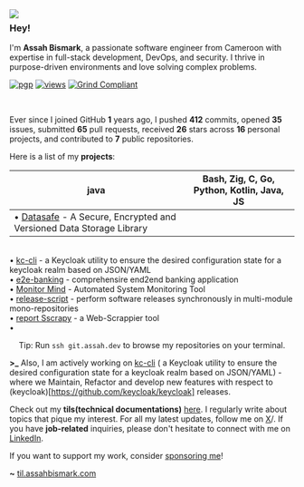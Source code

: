 <img align="left" src="https://orhun.dev/img/crow.png">

### Hey!

I'm **Assah Bismark**, a passionate software engineer from Cameroon with expertise in full-stack development, DevOps, and security. I thrive in purpose-driven environments and love solving complex problems.


[![pgp](https://img.shields.io/badge/pgp-0xF83424824B3E4B90-313131?style=flat&labelColor=545454&color=313131)](
     https://github.com/AssahBismarkabah/AssahBismarkabah/blob/master/assah.ssh) [![views](https://komarev.com/ghpvc/?username=AssahBismarkabah&style=flat&color=313131&label=views&abbreviated=true)](https://github.com/A) [![Grind Compliant](https://img.shields.io/badge/Grind-Compliant-blue?style=flat&labelColor=545454&color=313131)](https://github.com/The-Grindhouse/guidelines)

<br>

Ever since I joined GitHub **1** years ago, I pushed **412** commits, opened **35** issues, submitted **65** pull requests, received **26** stars across **16** personal projects, and contributed to **7** public repositories.

Here is a list of my **projects**:

| **java**                                                                                                                                                                                                                                                                                                                                                                                                                                                                                                                                                                                                                                                                                                                                                                                                                                                                                                                                                                                                                                                                                                                                                                                                                                                                                                                                                  | **Bash**, **Zig**, **C**, **Go**, **Python**, **Kotlin**, **Java**, **JS**                                                                                                                                                                                                                                                                                                                                                                                                                                                                                                                                                                                                                                                                                                                                                                                                                                                                                                                                                                                                                                                                                                                                                                                                                                                                                                        |
| --------------------------------------------------------------------------------------------------------------------------------------------------------------------------------------------------------------------------------------------------------------------------------------------------------------------------------------------------------------------------------------------------------------------------------------------------------------------------------------------------------------------------------------------------------------------------------------------------------------------------------------------------------------------------------------------------------------------------------------------------------------------------------------------------------------------------------------------------------------------------------------------------------------------------------------------------------------------------------------------------------------------------------------------------------------------------------------------------------------------------------------------------------------------------------------------------------------------------------------------------------------------------------------------------------------------------------------------------------- | --------------------------------------------------------------------------------------------------------------------------------------------------------------------------------------------------------------------------------------------------------------------------------------------------------------------------------------------------------------------------------------------------------------------------------------------------------------------------------------------------------------------------------------------------------------------------------------------------------------------------------------------------------------------------------------------------------------------------------------------------------------------------------------------------------------------------------------------------------------------------------------------------------------------------------------------------------------------------------------------------------------------------------------------------------------------------------------------------------------------------------------------------------------------------------------------------------------------------------------------------------------------------------------------------------------------------------------------------------------------------------- |
| • [Datasafe](https://github.com/adorsys/datasafe) - A Secure, Encrypted and Versioned Data Storage Library
<br>• [kc-cli](https://github.com/adorsys/keycloak-config-cli) - a Keycloak utility to ensure the desired configuration state for a keycloak realm based on JSON/YAML<br>• [e2e-banking](https://github.com/ADORSYS-GIS/e2e-banking-app) - comprehensire end2end banking application<br>• [Monitor Mind](https://github.com/ADORSYS-GIS/monitor-mind) - Automated System Monitoring Tool<br>• [release-script](https://github.com/adorsys/release-scripts) - perform software releases synchronously in multi-module mono-repositories <br>• [report Sscrapy](https://github.com/ADORSYS-GIS/report-sscrap) - a Web-Scrappier tool <br>•

<center>

Tip: Run `ssh git.assah.dev` to browse my repositories on your terminal.

</center>

**\>\_** Also, I am actively working on [kc-cli](https://github.com/adorsys/keycloak-config-cli) ( a Keycloak utility to ensure the desired configuration state for a keycloak realm based on JSON/YAML) - where we Maintain, Refactor and develop new features with respect to (keycloak)[https://github.com/keycloak/keycloak] releases.

 Check out my **tils(technical documentations)** [here](https://til.assahbismark.com). I regularly write about topics that pique my interest. For all my latest updates, follow me on [X](https://x.com/AssahBismark)/. If you have **job-related** inquiries, please don't hesitate to connect with me on [LinkedIn](https://www.linkedin.com/in/AssahBismark/).

If you want to support my work, consider [sponsoring me](https://github.com/sponsors/AssahBismarkabah)! 

**~** [til.assahbismark.com](https://til.assahbismark.com/)

